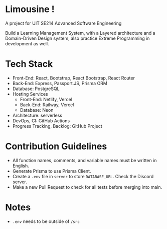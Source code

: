 # Limousine !

A project for UIT SE214 Advanced Software Engineering

Build a Learning Management System, with a Layered architecture and a Domain-Driven Design system, also practice Extreme Programming in development as well.

# Tech Stack

- Front-End: React, Bootstrap, React Bootstrap, React Router
- Back-End: Express, Passport.JS, Prisma ORM
- Database: PostgreSQL
- Hosting Services
  - Front-End: Netlify, Vercel
  - Back-End: Railway, Vercel
  - Database: Neon
- Architecture: serverless
- DevOps, CI: GitHub Actions
- Progress Tracking, Backlog: GitHub Project

# Contribution Guidelines

- All function names, comments, and variable names must be written in English.
- Generate Prisma to use Prisma Client.
- Create a `.env` file in `server` to store `DATABASE_URL`. Check the Discord server.
- Make a new Pull Request to check for all tests before merging into main.

# Notes

- `.env` needs to be outside of `/src`
